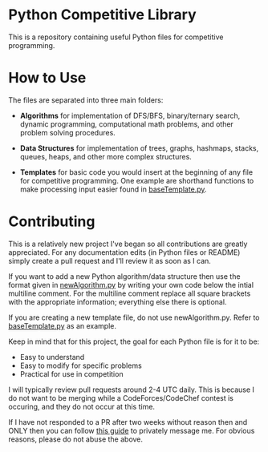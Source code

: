 # Python Competitive Library
This is a repository containing useful Python files for competitive programming. 

# How to Use
The files are separated into three main folders:

- **Algorithms** for implementation of DFS/BFS, binary/ternary search, dynamic programming, computational math problems, and other problem solving procedures.

- **Data Structures** for implementation of trees, graphs, hashmaps, stacks, queues, heaps, and other more complex structures.

- **Templates** for basic code you would insert at the beginning of any file for competitive programming. One example are shorthand functions to make processing input easier found in [baseTemplate.py](./templates/baseTemplate.py).


# Contributing
This is a relatively new project I've began so all contributions are greatly appreciated. For any documentation edits (in Python files or README) simply create a pull request and I'll review it as soon as I can. 

If you want to add a new Python algorithm/data structure then use the format given in [newAlgorithm.py](./newAlgorithm.py) by writing your own code below the intial multiline comment. For the multiline comment replace all square brackets with the appropriate information; everything else there is optional. 

If you are creating a new template file, do not use newAlgorithm.py. Refer to [baseTemplate.py](./implementation/baseTemplate.py) as an example.

Keep in mind that for this project, the goal for each Python file is for it to be:

- Easy to understand
- Easy to modify for specific problems
- Practical for use in competition

I will typically review pull requests around 2-4 UTC daily. This is because I do not want to be merging while a CodeForces/CodeChef contest is occuring, and they do not occur at this time. 

If I have not responded to a PR after two weeks without reason then and ONLY then you can follow [this guide](https://stackoverflow.com/questions/12686545/how-to-leave-a-message-for-a-github-com-user) to privately message me. For obvious reasons, please do not abuse the above. 


